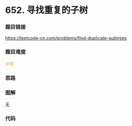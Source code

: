 # 652. 寻找重复的子树

### 题目链接

https://leetcode-cn.com/problems/find-duplicate-subtrees

### 题目难度

<font color=#F0AD4E>中等</font>

### 思路



### 图解

无

### 代码

```python
```